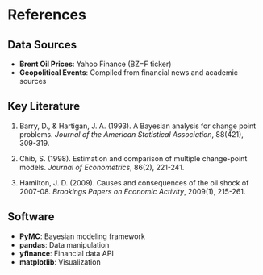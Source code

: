 # References

## Data Sources
- **Brent Oil Prices**: Yahoo Finance (BZ=F ticker)
- **Geopolitical Events**: Compiled from financial news and academic sources

## Key Literature
1. Barry, D., & Hartigan, J. A. (1993). A Bayesian analysis for change point problems. *Journal of the American Statistical Association*, 88(421), 309-319.

2. Chib, S. (1998). Estimation and comparison of multiple change-point models. *Journal of Econometrics*, 86(2), 221-241.

3. Hamilton, J. D. (2009). Causes and consequences of the oil shock of 2007-08. *Brookings Papers on Economic Activity*, 2009(1), 215-261.

## Software
- **PyMC**: Bayesian modeling framework
- **pandas**: Data manipulation
- **yfinance**: Financial data API
- **matplotlib**: Visualization
